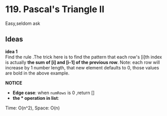 # 119. Pascal's Triangle  II  

Easy,seldom ask 

## Ideas  
**idea 1**   
Find the rule .The trick here is to find the pattern that each row's [i]th index is actually **the sum of [i] and [i-1] of the previous row**. Note: each row will increase by 1 number length, that new element defaults to 0, those values are bold in the above example.   

**NOTICE**      
* **Edge case**: when `numRows` is 0 ,return []      
* **the * operation in list**:         

Time: O(n^2), Space: O(n) 